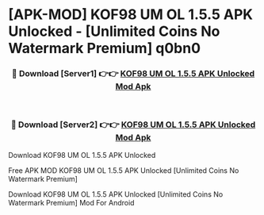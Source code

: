 # [APK-MOD] KOF98 UM OL 1.5.5 APK Unlocked - [Unlimited Coins No Watermark Premium] q0bn0



<div align="center">
<h3>🔴 Download [Server1] 👉👉 <a href="https://momento.my/?title=KOF98_UM_OL_1.5.5_APK_Unlocked">KOF98 UM OL 1.5.5 APK Unlocked Mod Apk</a></h3><br>

<h3>🔴 Download [Server2] 👉👉 <a href="https://momento.my/?title=KOF98_UM_OL_1.5.5_APK_Unlocked">KOF98 UM OL 1.5.5 APK Unlocked Mod Apk</a></h3>
</div>



Download KOF98 UM OL 1.5.5 APK Unlocked 

Free APK MOD KOF98 UM OL 1.5.5 APK Unlocked [Unlimited Coins No Watermark Premium]

Download KOF98 UM OL 1.5.5 APK Unlocked [Unlimited Coins No Watermark Premium] Mod For Android
